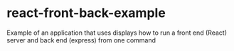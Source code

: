 # react-front-back-example
Example of an application that uses displays how to run a front end (React) server and back end (express) from one command
